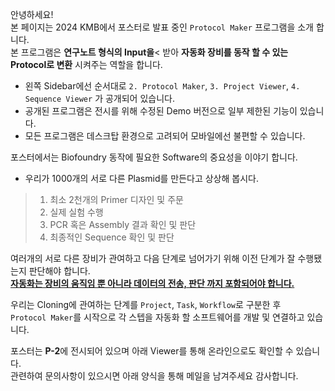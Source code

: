 안녕하세요!  
본 페이지는 2024 KMB에서 포스터로 발표 중인 `Protocol Maker` 프로그램을 소개 합니다.  
본 프로그램은 **연구노트 형식의 Input을**< 받아 **자동화 장비를 동작 할 수 있는 Protocol로 변환** 시켜주는 역할을 합니다.

- 왼쪽 Sidebar에선 순서대로 `2. Protocol Maker`, `3. Project Viewer`, `4. Sequence Viewer` 가 공개되어 있습니다.
- 공개된 프로그램은 전시를 위해 수정된 Demo 버전으로 일부 제한된 기능이 있습니다.
- 모든 프로그램은 데스크탑 환경으로 고려되어 모바일에선 불편할 수 있습니다.

포스터에서는 Biofoundry 동작에 필요한 Software의 중요성을 이야기 합니다.  
- 우리가 1000개의 서로 다른 Plasmid를 만든다고 상상해 봅시다.
> 1. 최소 2천개의 Primer 디자인 및 주문  
> 2. 실제 실험 수행  
> 3. PCR 혹은 Assembly 결과 확인 및 판단  
> 4. 최종적인 Sequence 확인 및 판단

여러개의 서로 다른 장비가 관여하고 다음 단계로 넘어가기 위해 이전 단계가 잘 수행됐는지 판단해야 합니다.  
<U>**자동화는 장비의 움직임 뿐 아니라 데이터의 전송, 판단 까지 포함되어야 합니다.**</U>    

우리는 Cloning에 관여하는 단계를 `Project`, `Task`, `Workflow`로 구분한 후   
`Protocol Maker`를 시작으로 각 스텝을 자동화 할 소프트웨어를 개발 및 연결하고 있습니다.

포스터는 **P-2**에 전시되어 있으며 아래 Viewer를 통해 온라인으로도 확인할 수 있습니다.  
관련하여 문의사항이 있으시면 아래 양식을 통해 메일을 남겨주세요 감사합니다.
